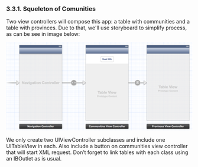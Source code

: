 ### 3.3.1. Squeleton of Comunities  

Two view controllers will compose this app: a table with communities and a table with provinces. Due to that, we'll use storyboard to simplify process, as can be see in image below: 
 
![Storyboard of the application](assets/8591_03_03.png)  

We only create two UIViewController subclasses and include one UITableView in each. Also include a button on communities view controller that will start XML request. Don’t forget to link tables with each class using an IBOutlet as is usual.